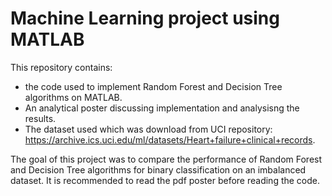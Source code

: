 # Machine Learning project using MATLAB
This repository contains:
- the code used to implement Random Forest and Decision Tree algorithms on MATLAB.
- An analytical poster discussing implementation and analysisng the results.
- The dataset used which was download from UCI repository: https://archive.ics.uci.edu/ml/datasets/Heart+failure+clinical+records.

The goal of this project was to compare the performance of Random Forest and Decision Tree algorithms for binary classification on an imbalanced dataset.
It is recommended to read the pdf poster before reading the code.
